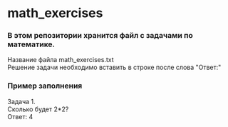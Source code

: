 # math_exercises
### В этом репозитории хранится файл с задачами по математике. 
Название файла math_exercises.txt <br>
Решение задачи необходимо вставить в строке после слова "Ответ:" <br> 
### Пример заполнения 

Задача 1. <br>
Сколько будет 2*2? <br>
Ответ: 4 <br>
